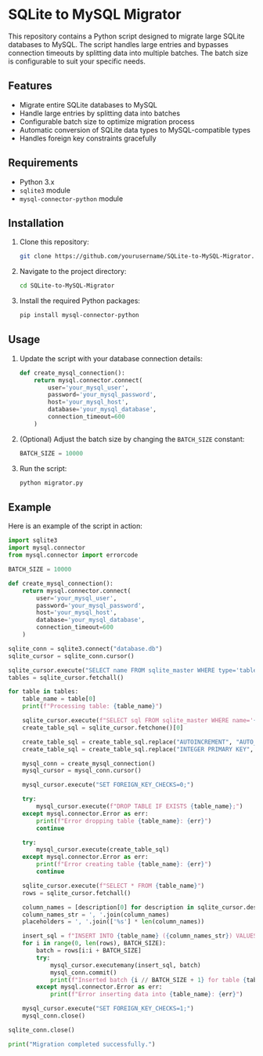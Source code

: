 # SQLite to MySQL Migrator

This repository contains a Python script designed to migrate large SQLite databases to MySQL. The script handles large entries and bypasses connection timeouts by splitting data into multiple batches. The batch size is configurable to suit your specific needs.

## Features

- Migrate entire SQLite databases to MySQL
- Handle large entries by splitting data into batches
- Configurable batch size to optimize migration process
- Automatic conversion of SQLite data types to MySQL-compatible types
- Handles foreign key constraints gracefully

## Requirements

- Python 3.x
- `sqlite3` module
- `mysql-connector-python` module

## Installation

1. Clone this repository:
    ```sh
    git clone https://github.com/yourusername/SQLite-to-MySQL-Migrator.git
    ```
2. Navigate to the project directory:
    ```sh
    cd SQLite-to-MySQL-Migrator
    ```
3. Install the required Python packages:
    ```sh
    pip install mysql-connector-python
    ```

## Usage

1. Update the script with your database connection details:
    ```python
    def create_mysql_connection():
        return mysql.connector.connect(
            user='your_mysql_user',
            password='your_mysql_password',
            host='your_mysql_host',
            database='your_mysql_database',
            connection_timeout=600
        )
    ```

2. (Optional) Adjust the batch size by changing the `BATCH_SIZE` constant:
    ```python
    BATCH_SIZE = 10000
    ```

3. Run the script:
    ```sh
    python migrator.py
    ```

## Example

Here is an example of the script in action:

```python
import sqlite3
import mysql.connector
from mysql.connector import errorcode

BATCH_SIZE = 10000

def create_mysql_connection():
    return mysql.connector.connect(
        user='your_mysql_user',
        password='your_mysql_password',
        host='your_mysql_host',
        database='your_mysql_database',
        connection_timeout=600
    )

sqlite_conn = sqlite3.connect("database.db")
sqlite_cursor = sqlite_conn.cursor()

sqlite_cursor.execute("SELECT name FROM sqlite_master WHERE type='table';")
tables = sqlite_cursor.fetchall()

for table in tables:
    table_name = table[0]
    print(f"Processing table: {table_name}")

    sqlite_cursor.execute(f"SELECT sql FROM sqlite_master WHERE name='{table_name}'")
    create_table_sql = sqlite_cursor.fetchone()[0]

    create_table_sql = create_table_sql.replace("AUTOINCREMENT", "AUTO_INCREMENT")
    create_table_sql = create_table_sql.replace("INTEGER PRIMARY KEY", "INT PRIMARY KEY AUTO_INCREMENT")

    mysql_conn = create_mysql_connection()
    mysql_cursor = mysql_conn.cursor()

    mysql_cursor.execute("SET FOREIGN_KEY_CHECKS=0;")

    try:
        mysql_cursor.execute(f"DROP TABLE IF EXISTS {table_name};")
    except mysql.connector.Error as err:
        print(f"Error dropping table {table_name}: {err}")
        continue

    try:
        mysql_cursor.execute(create_table_sql)
    except mysql.connector.Error as err:
        print(f"Error creating table {table_name}: {err}")
        continue

    sqlite_cursor.execute(f"SELECT * FROM {table_name}")
    rows = sqlite_cursor.fetchall()

    column_names = [description[0] for description in sqlite_cursor.description]
    column_names_str = ', '.join(column_names)
    placeholders = ', '.join(['%s'] * len(column_names))

    insert_sql = f"INSERT INTO {table_name} ({column_names_str}) VALUES ({placeholders})"
    for i in range(0, len(rows), BATCH_SIZE):
        batch = rows[i:i + BATCH_SIZE]
        try:
            mysql_cursor.executemany(insert_sql, batch)
            mysql_conn.commit()
            print(f"Inserted batch {i // BATCH_SIZE + 1} for table {table_name}")
        except mysql.connector.Error as err:
            print(f"Error inserting data into {table_name}: {err}")

    mysql_cursor.execute("SET FOREIGN_KEY_CHECKS=1;")
    mysql_conn.close()

sqlite_conn.close()

print("Migration completed successfully.")
